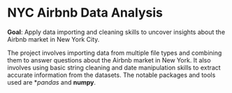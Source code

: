 # NYC Airbnb Data Analysis

**Goal**: Apply data importing and cleaning skills to uncover insights about the Airbnb market in New York City.

The project involves importing data from multiple file types and combining them to answer questions about the Airbnb market in New York. 
It also involves using basic string cleaning and date manipulation skills to extract accurate information from the datasets. 
The notable packages and tools used are **pandas* and **numpy**.

